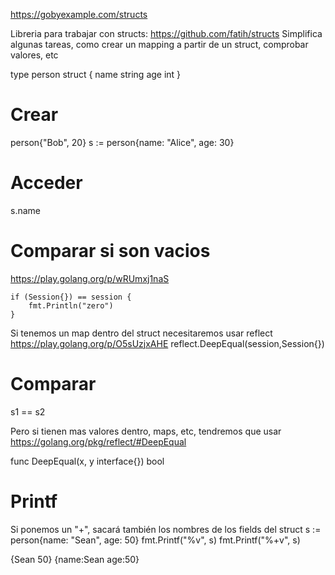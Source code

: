 https://gobyexample.com/structs

Libreria para trabajar con structs: https://github.com/fatih/structs
Simplifica algunas tareas, como crear un mapping a partir de un struct, comprobar valores, etc

type person struct {
    name string
    age  int
}

# Crear
person{"Bob", 20}
s := person{name: "Alice", age: 30}

# Acceder
s.name

# Comparar si son vacios
https://play.golang.org/p/wRUmxj1naS

	if (Session{}) == session {
		fmt.Println("zero")
	}

Si tenemos un map dentro del struct necesitaremos usar reflect
https://play.golang.org/p/O5sUzjxAHE
reflect.DeepEqual(session,Session{})


# Comparar
s1 == s2

Pero si tienen mas valores dentro, maps, etc, tendremos que usar
https://golang.org/pkg/reflect/#DeepEqual

func DeepEqual(x, y interface{}) bool


# Printf
Si ponemos un "+", sacará también los nombres de los fields del struct
s := person{name: "Sean", age: 50}
fmt.Printf("%v", s)
fmt.Printf("%+v", s)

{Sean 50}
{name:Sean age:50}
